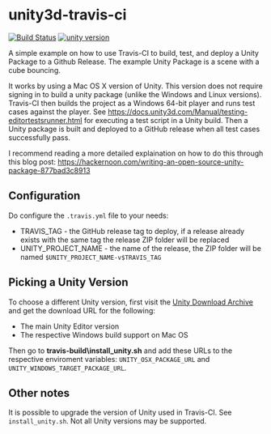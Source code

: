 # unity3d-travis-ci
[![Build Status](https://travis-ci.org/kevinta893/unity3d-travis-ci.svg?branch=master)](https://travis-ci.org/kevinta893/unity3d-travis-ci)
[![unity version](https://img.shields.io/badge/unity%20version-2017.2.0f3-green.svg)]()

A simple example on how to use Travis-CI to build, test, and deploy a Unity Package to a Github Release. The example Unity Package is a scene with a cube bouncing. 

It works by using a Mac OS X version of Unity. This version does not require signing in to build a unity package (unlike the Windows and Linux versions). Travis-CI then builds the project as a Windows 64-bit player and runs test cases against the player. See https://docs.unity3d.com/Manual/testing-editortestsrunner.html for executing a test script in a Unity build. Then a Unity package is built and deployed to a GitHub release when all test cases successfully pass.

I recommend reading a more detailed explaination on how to do this through this blog post: https://hackernoon.com/writing-an-open-source-unity-package-877bad3c8913

## Configuration

Do configure the `.travis.yml` file to your needs:

* TRAVIS_TAG - the GitHub release tag to deploy, if a release already exists with the same tag the release ZIP folder will be replaced
* UNITY_PROJECT_NAME - the name of the release, the ZIP folder will be named ```$UNITY_PROJECT_NAME-v$TRAVIS_TAG```

## Picking a Unity Version

To choose a different Unity version, first visit the [Unity Download Archive](https://unity3d.com/get-unity/download/archive) and get the download URL for the following:

* The main Unity Editor version
* The respective Windows build support on Mac OS

Then go to **travis-build\install_unity.sh** and add these URLs to the respective enviroment variables: `UNITY_OSX_PACKAGE_URL` and `UNITY_WINDOWS_TARGET_PACKAGE_URL`.

## Other notes

It is possible to upgrade the version of Unity used in Travis-CI. See `install_unity.sh`. Not all Unity versions may be supported. 
